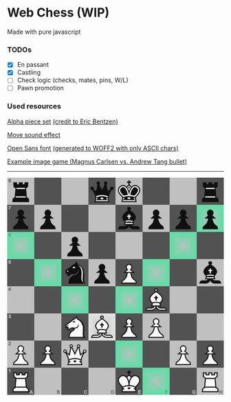 # Web Chess **(WIP)**

Made with pure javascript

### TODOs

- [x] En passant
- [x] Castling
- [ ] Check logic (checks, mates, pins, W/L)
- [ ] Pawn promotion

### Used resources

[Alpha piece set](https://github.com/ornicar/lila/tree/master/public/piece/alpha) [(credit to Eric Bentzen)](https://github.com/ornicar/lila/blob/master/COPYING.md#exceptions-non-free)

[Move sound effect](https://freesound.org/people/mh2o/sounds/351518)

[Open Sans font](https://www.fontsquirrel.com/fonts/open-sans) [(generated to WOFF2 with only ASCII chars)](https://www.fontsquirrel.com/tools/webfont-generator)

[Example image game (Magnus Carlsen vs. Andrew Tang bullet)](https://lichess.org/0JWc9Xbd)

---

![Example over-the-board game](image.jpg)
